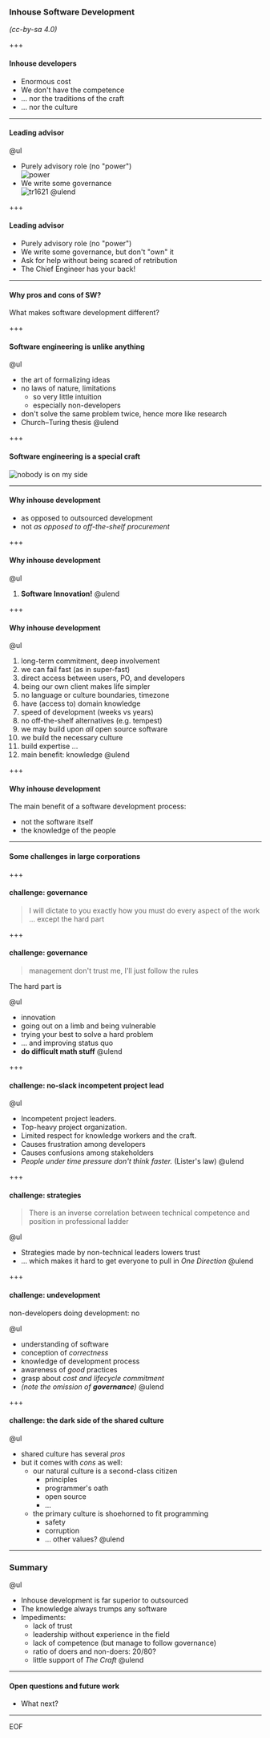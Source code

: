 ### Inhouse Software Development

_(cc-by-sa 4.0)_

+++

#### Inhouse developers

* Enormous cost
* We don't have the competence
* ... nor the traditions of the craft
* ... nor the culture



---
#### Leading advisor

@ul
* Purely advisory role (no "power") <br /> ![power](https://raw.githubusercontent.com/pgdr/talks/master/inhouse/nopower.gif)
* We write some governance <br /> ![tr1621](https://raw.githubusercontent.com/pgdr/talks/master/inhouse/tr1621.jpg)
@ulend


+++
#### Leading advisor

* Purely advisory role (no "power")
* We write some governance, but don't "own" it
* Ask for help without being scared of retribution
* The Chief Engineer has your back!


---
#### Why pros and cons of SW?

What makes software development different?

+++
#### Software engineering is unlike anything

@ul
* the art of formalizing ideas
* no laws of nature, limitations
  * so very little intuition
  * especially non-developers
* don't solve the same problem twice, hence more like research
* Church–Turing thesis
@ulend


+++
#### Software engineering is a special craft

![nobody is on my side](https://raw.githubusercontent.com/pgdr/talks/master/inhouse/side.jpg)



---
#### Why inhouse development

* as opposed to outsourced development
* not _as opposed to off-the-shelf procurement_

+++
#### Why inhouse development

@ul
1. **Software Innovation!**
@ulend

+++
#### Why inhouse development

@ul
1. long-term commitment, deep involvement
1. we can fail fast (as in super-fast)
1. direct access between users, PO, and developers
1. being our own client makes life simpler
1. no language or culture boundaries, timezone
1. have (access to) domain knowledge
1. speed of development (weeks vs years)
1. no off-the-shelf alternatives (e.g. tempest)
1. we may build upon _all_ open source software
1. we build the necessary culture
1. build expertise ...
1. main benefit: knowledge
@ulend


+++
#### Why inhouse development

The main benefit of a software development process:

* not the software itself
* the knowledge of the people






---
#### Some challenges in large corporations

+++
#### challenge: governance

> I will dictate to you exactly how you must do every aspect of the work ... except the hard part


+++
#### challenge: governance

> management don't trust me, I'll just follow the rules

The hard part is

@ul
* innovation
* going out on a limb and being vulnerable
* trying your best to solve a hard problem
* ... and improving status quo
* **do difficult math stuff**
@ulend


+++
#### challenge: no-slack incompetent project lead

@ul
* Incompetent project leaders.
* Top-heavy project organization.
* Limited respect for knowledge workers and the craft.
* Causes frustration among developers
* Causes confusions among stakeholders
* _People under time pressure don't think faster._ (Lister's law)
@ulend


+++
#### challenge: strategies

> There is an inverse correlation between technical competence and position in professional ladder

@ul
* Strategies made by non-technical leaders lowers trust
* ... which makes it hard to get everyone to pull in _One Direction_
@ulend



+++
#### challenge: undevelopment

non-developers doing development: no

@ul
* understanding of software
* conception of _correctness_
* knowledge of development process
* awareness of _good_ practices
* grasp about _cost and lifecycle commitment_
* _(note the omission of **governance**)_
@ulend


+++
#### challenge: the dark side of the shared culture

@ul
* shared culture has several _pros_
* but it comes with _cons_ as well:
  * our natural culture is a second-class citizen
    * principles
    * programmer's oath
    * open source
    * ...
  * the primary culture is shoehorned to fit programming
    * safety
    * corruption
    * ... other values?
@ulend


---
### Summary

@ul
* Inhouse development is far superior to outsourced
* The knowledge always trumps any software
* Impediments:
  * lack of trust
  * leadership without experience in the field
  * lack of competence (but manage to follow governance)
  * ratio of doers and non-doers: 20/80?
  * little support of _The Craft_
@ulend

---
#### Open questions and future work

* What next?


---

EOF
